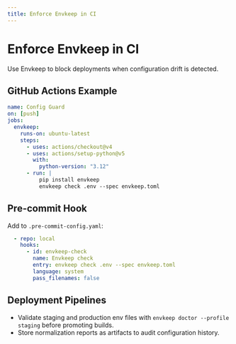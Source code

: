 ```yaml
---
title: Enforce Envkeep in CI
---
```


# Enforce Envkeep in CI

Use Envkeep to block deployments when configuration drift is detected.

## GitHub Actions Example

```yaml
name: Config Guard
on: [push]
jobs:
  envkeep:
    runs-on: ubuntu-latest
    steps:
      - uses: actions/checkout@v4
      - uses: actions/setup-python@v5
        with:
          python-version: "3.12"
      - run: |
          pip install envkeep
          envkeep check .env --spec envkeep.toml
```

## Pre-commit Hook

Add to `.pre-commit-config.yaml`:

```yaml
  - repo: local
    hooks:
      - id: envkeep-check
        name: Envkeep check
        entry: envkeep check .env --spec envkeep.toml
        language: system
        pass_filenames: false
```

## Deployment Pipelines
- Validate staging and production env files with `envkeep doctor --profile staging` before promoting builds.
- Store normalization reports as artifacts to audit configuration history.
